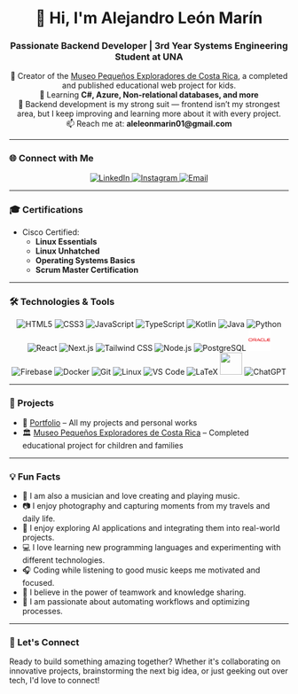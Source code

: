 <h1 align="center">👋 Hi, I'm Alejandro León Marín</h1>
<h3 align="center">Passionate Backend Developer | 3rd Year Systems Engineering Student at UNA</h3>

<p align="center">
🚀 Creator of the <a href="https://exploradorescr.vercel.app" target="_blank">Museo Pequeños Exploradores de Costa Rica</a>, a completed and published educational web project for kids. <br>
🌱 Learning <strong>C#, Azure, Non-relational databases, and more</strong> <br>
💬 Backend development is my strong suit — frontend isn’t my strongest area, but I keep improving and learning more about it with every project. <br>
📫 Reach me at: <strong>aleleonmarin01@gmail.com</strong>
</p>

---

### 🌐 Connect with Me
<p align="center">
  <a href="https://www.linkedin.com/in/alejandro-le%C3%B3n-mar%C3%ADn-311846245/" target="_blank">
    <img src="https://img.shields.io/badge/LinkedIn-0077B5?style=for-the-badge&logo=linkedin&logoColor=white" alt="LinkedIn" />
  </a>
  <a href="https://instagram.com/_ale.leon.marin_" target="_blank">
    <img src="https://img.shields.io/badge/Instagram-E4405F?style=for-the-badge&logo=instagram&logoColor=white" alt="Instagram" />
  </a>
  <a href="mailto:aleleonmarin01@gmail.com">
    <img src="https://img.shields.io/badge/Email-D14836?style=for-the-badge&logo=gmail&logoColor=white" alt="Email" />
  </a>
</p>

---

### 🎓 Certifications
- Cisco Certified:  
  - **Linux Essentials**  
  - **Linux Unhatched**  
  - **Operating Systems Basics**
  - **Scrum Master Certification**

---

### 🛠️ Technologies & Tools

<p align="center">
  <img src="https://cdn.jsdelivr.net/gh/devicons/devicon/icons/html5/html5-original.svg" alt="HTML5" width="40" height="40"/>
  <img src="https://cdn.jsdelivr.net/gh/devicons/devicon/icons/css3/css3-original.svg" alt="CSS3" width="40" height="40"/>
  <img src="https://cdn.jsdelivr.net/gh/devicons/devicon/icons/javascript/javascript-original.svg" alt="JavaScript" width="40" height="40"/>
  <img src="https://cdn.jsdelivr.net/gh/devicons/devicon/icons/typescript/typescript-original.svg" alt="TypeScript" width="40" height="40"/>
  <img src="https://cdn.jsdelivr.net/gh/devicons/devicon/icons/kotlin/kotlin-original.svg" alt="Kotlin" width="40" height="40"/>
  <img src="https://cdn.jsdelivr.net/gh/devicons/devicon/icons/java/java-original.svg" alt="Java" width="40" height="40"/>
  <img src="https://cdn.jsdelivr.net/gh/devicons/devicon/icons/python/python-original.svg" alt="Python" width="40" height="40"/>
  <img src="https://cdn.jsdelivr.net/gh/devicons/devicon/icons/react/react-original.svg" alt="React" width="40" height="40"/>
  <img src="https://cdn.jsdelivr.net/gh/devicons/devicon/icons/nextjs/nextjs-original-wordmark.svg" alt="Next.js" width="40" height="40"/>
  <img src="https://cdn.worldvectorlogo.com/logos/tailwindcss.svg" alt="Tailwind CSS" width="40" height="40"/>
  <img src="https://cdn.worldvectorlogo.com/logos/nodejs-icon.svg" alt="Node.js" width="40" height="40"/>
  <img src="https://cdn.jsdelivr.net/gh/devicons/devicon/icons/postgresql/postgresql-original.svg" alt="PostgreSQL" width="40" height="40"/>
  <img src="https://github.com/devicons/devicon/blob/master/icons/oracle/oracle-original.svg" alt="Oracle" width="40" height="40"/>
  <img src="https://cdn.jsdelivr.net/gh/devicons/devicon/icons/firebase/firebase-plain.svg" alt="Firebase" width="40" height="40"/>
  <img src="https://cdn.jsdelivr.net/gh/devicons/devicon/icons/docker/docker-original.svg" alt="Docker" width="40" height="40"/>
  <img src="https://cdn.jsdelivr.net/gh/devicons/devicon/icons/git/git-original.svg" alt="Git" width="40" height="40"/>
  <img src="https://cdn.jsdelivr.net/gh/devicons/devicon/icons/linux/linux-original.svg" alt="Linux" width="40" height="40"/>
  <img src="https://cdn.jsdelivr.net/gh/devicons/devicon/icons/vscode/vscode-original.svg" alt="VS Code" width="40" height="40"/>
  <img src="https://cdn.jsdelivr.net/gh/devicons/devicon/icons/latex/latex-original.svg" alt="LaTeX" width="40" height="40"/>
  <img src="https://cdn.jsdelivr.net/gh/devicons/devicon@latest/icons/postman/postman-original.svg" width="40" height="40" />
  <img src="https://img.icons8.com/?size=100&id=EzmQwT9W9uy4&format=png&color=000000" alt="ChatGPT" width="40" height="40"/>
</p>

---

### 📂 Projects
- 🔗 <a href="https://aleleonmarin.vercel.app" target="_blank">Portfolio</a> – All my projects and personal works  
- 🏛️ <a href="https://exploradorescr.vercel.app" target="_blank">Museo Pequeños Exploradores de Costa Rica</a> – Completed educational project for children and families  

---

### 💡 Fun Facts
- 🎸 I am also a musician and love creating and playing music.  
- 📷 I enjoy photography and capturing moments from my travels and daily life.  
- 🤖 I enjoy exploring AI applications and integrating them into real-world projects.  
- 💻 I love learning new programming languages and experimenting with different technologies.  
- 🎧 Coding while listening to good music keeps me motivated and focused.  
- 💪 I believe in the power of teamwork and knowledge sharing.  
- 🚀 I am passionate about automating workflows and optimizing processes.  

---

### 🤝 Let's Connect

Ready to build something amazing together? Whether it's collaborating on innovative projects, brainstorming the next big idea, or just geeking out over tech, I'd love to connect!
